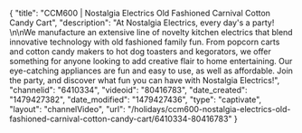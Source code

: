 {
    "title": "CCM600 | Nostalgia Electrics Old Fashioned Carnival Cotton Candy Cart",
    "description": "At Nostalgia Electrics, every day's a party! \n\nWe manufacture an extensive line of novelty kitchen electrics that blend innovative technology with old fashioned family fun. From popcorn carts and cotton candy makers to hot dog toasters and kegorators, we offer something for anyone looking to add creative flair to home entertaining. Our eye-catching appliances are fun and easy to use, as well as affordable. Join the party, and discover what fun you can have with Nostalgia Electrics!",
    "channelid": "6410334",
    "videoid": "80416783",
    "date_created": "1479427382",
    "date_modified": "1479427436",
    "type": "captivate",
    "layout": "channelVideo",
    "url": "\/holidays\/ccm600-nostalgia-electrics-old-fashioned-carnival-cotton-candy-cart\/6410334-80416783"
}
